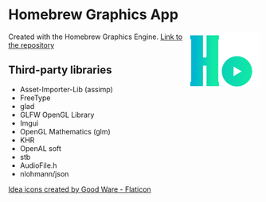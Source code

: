 # Homebrew Graphics App


<img src="Resources/Icons/HoGraEngineLogo.png" alt="HoGraEngine logo" width="30%" style="float: right;"/>

Created with the Homebrew Graphics Engine.
<a href="https://github.com/TheFlyingPiano99/HomebrewGraphicsEngine/tree/master" title="Hogra engine">Link to the repository</a>

## Third-party libraries

- Asset-Importer-Lib (assimp)
- FreeType
- glad
- GLFW OpenGL Library
- Imgui
- OpenGL Mathematics (glm)
- KHR
- OpenAL soft
- stb
- AudioFile.h
- nlohmann/json


<a href="https://www.flaticon.com/free-icons/idea" title="idea icons">Idea icons created by Good Ware - Flaticon</a>
